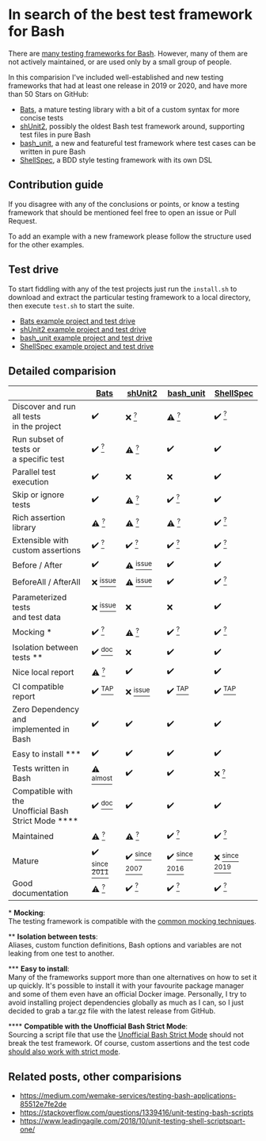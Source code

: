 # In search of the best test framework for Bash

There are [many testing frameworks for Bash](https://stackoverflow.com/questions/1339416/unit-testing-bash-scripts).
However, many of them are not actively maintained, or are used only by a small group of people.

In this comparision I've included well-established and new testing frameworks that had at least one release in
2019 or 2020, and have more than 50 Stars on GitHub:

- [Bats](https://github.com/bats-core/bats-core), a mature testing library with a bit of a custom syntax for more concise tests
- [shUnit2](https://github.com/kward/shunit2), possibly the oldest Bash test framework around, supporting test files in pure Bash
- [bash_unit](https://github.com/pgrange/bash_unit), a new and featureful test framework where test cases can be written in pure Bash
- [ShellSpec](https://github.com/shellspec/shellspec), a BDD style testing framework with its own DSL


## Contribution guide

If you disagree with any of the conclusions or points, or know a testing framework that should be mentioned feel free to
open an issue or Pull Request.

To add an example with a new framework please follow the structure used for the other examples.


## Test drive

To start fiddling with any of the test projects just run the `install.sh` to download and extract the particular
testing framework to a local directory, then execute `test.sh` to start the suite.

- [Bats example project and test drive](example-bats)  
- [shUnit2 example project and test drive](example-shunit2)
- [bash_unit example project and test drive](example-bash_unit)
- [ShellSpec example project and test drive](example-shellspec)


## Detailed comparision

|                                                             | [Bats](https://github.com/bats-core/bats-core)                                          | [shUnit2](https://github.com/kward/shunit2)                                                                                  | [bash_unit](https://github.com/pgrange/bash_unit)                        | [ShellSpec](https://github.com/shellspec/shellspec)                        |
|-------------------------------------------------------------|-----------------------------------------------------------------------------------------|------------------------------------------------------------------------------------------------------------------------------|--------------------------------------------------------------------------|----------------------------------------------------------------------------|
| Discover and run all tests<br/>in the project               | ✔️                                                                                       | ❌ [<sup>?</sup>](example-shunit2#test-discovery)                                                                             | ⚠ [<sup>?</sup>](example-bash_unit#test-discovery)                       | ✔️ [<sup>?</sup>](example-shellspec#test-discovery)                         |
| Run subset of tests or<br/>a specific test                  | ✔️ [<sup>?</sup>](example-bats#test-discovery)                                           | ⚠ [<sup>?</sup>](example-shunit2#test-discovery)                                                                             | ✔️                                                                        | ✔️                                                                          |
| Parallel test execution                                     | ✔️                                                                                       | ❌                                                                                                                            | ❌                                                                        | ✔️                                                                          |
| Skip or ignore tests                                        | ✔️                                                                                       | ⚠ [<sup>?</sup>](example-shunit2#skip-tests)                                                                                 | ✔️ [<sup>?</sup>](example-bash_unit#skip-tests)                           | ✔️                                                                          |
| Rich assertion library                                      | ⚠ [<sup>?</sup>](example-bats#assertions)                                               | ⚠ [<sup>?</sup>](example-shunit2#assertions)                                                                                 | ⚠ [<sup>?</sup>](example-bash_unit#assertions)                           | ✔️ [<sup>?</sup>](example-shellspec#assertions)                             |
| Extensible with custom assertions                           | ✔️ [<sup>?</sup>](example-bats#custom-assertions)                                        | ✔️ [<sup>?</sup>](example-shunit2#custom-assertions)                                                                          | ✔️ [<sup>?</sup>](example-bash_unit#custom-assertions)                    | ✔️ [<sup>?</sup>](example-shellspec#custom-assertions)                      |
| Before / After                                              | ✔️                                                                                       | ⚠ [<sup>issue</sup>](https://github.com/kward/shunit2/issues/112)                                                            | ✔️                                                                        | ✔️                                                                          |
| BeforeAll / AfterAll                                        | ❌ [<sup>issue</sup>](example-bats#test-discovery)                                       | ⚠ [<sup>issue</sup>](https://github.com/kward/shunit2/issues/112)                                                            | ✔️                                                                        | ✔️ [<sup>?</sup>](example-shellspec#test-format)                            |
| Parameterized tests<br/>and test data                       | ❌ [<sup>issue</sup>](https://github.com/sstephenson/bats/issues/136)                    | ❌                                                                                                                            | ❌                                                                        | ✔️                                                                          |
| Mocking \*                                                  | ✔️ [<sup>?</sup>](example-bats#mocking)                                                  | ⚠ [<sup>?</sup>](example-shunit2#mocking)                                                                                    | ✔️ [<sup>?</sup>](example-bash_unit#mocking)                              | ✔️ [<sup>?</sup>](example-shellspec#mocking)                                |
| Isolation between tests \*\*                                | ✔️ [<sup>doc</sup>](https://github.com/bats-core/bats-core/wiki/Bats-Evaluation-Process) | ❌                                                                                                                            | ✔️                                                                       | ✔️                                                                          |
| Nice local report                                           | ⚠ [<sup>?</sup>](example-bats#report)                                                   | ✔️                                                                                                                            | ✔️                                                                        | ✔️                                                                          |
| CI compatible report                                        | ✔️ [<sup>TAP</sup>](http://testanything.org/)                                            | ❌ [<sup>issue</sup>](https://github.com/kward/shunit2/issues/31)                                                             | ✔️ [<sup>TAP</sup>](http://testanything.org/)                             | ✔️ [<sup>TAP</sup>](http://testanything.org/)                               |
| Zero Dependency and<br/>implemented in Bash                 | ✔️                                                                                       | ✔️                                                                                                                            | ✔️                                                                        | ✔️                                                                          |
| Easy to install \*\*\*                                      | ✔️                                                                                       | ✔️                                                                                                                            | ✔️                                                                        | ✔️                                                                          |
| Tests written in Bash                                       | ⚠ [<sup>almost</sup>](example-bats#test-format)                                         | ✔️                                                                                                                            | ✔️                                                                        | ❌ [<sup>?</sup>](example-shellspec#test-format)                            |
| Compatible with the <br/>Unofficial Bash Strict Mode \*\*\*\* | ✔️ [<sup>doc</sup>](https://github.com/bats-core/bats-core/pull/26)                      | ✔️                                                                                                                            | ✔️                                                                        | ✔️                                                                          |
| Maintained                                                  | ⚠ [<sup>?</sup>](example-bats#activity)                                                 | ⚠ [<sup>?</sup>](example-shunit2#activity)                                                                                   | ✔️ [<sup>?</sup>](example-bash_unit#activity)                             | ✔️ [<sup>?</sup>](example-shellspec#activity)                               |
| Mature                                                      | ✔️ [<sup>since 2011</sup>](https://github.com/bats-core/bats-core/releases)              | ✔️ [<sup>since 2007</sup>](https://github.com/kward/shunit2/commits/master?after=0f0a77b6b257f24d2b3ef1b28096fdd154a19f22+10) | ✔️ [<sup>since 2016</sup>](https://github.com/pgrange/bash_unit/releases) | ❌ [<sup>since 2019</sup>](https://github.com/shellspec/shellspec/releases) |
| Good documentation                                          | ⚠ [<sup>?</sup>](example-bats#documentation)                                            | ✔️ [<sup>?</sup>](example-shunit2#documentation)                                                                              | ✔️ [<sup>?</sup>](example-bash_unit#documentation)                        | ✔️ [<sup>?</sup>](example-shellspec#documentation)                          |

\* **Mocking**:<br/>
The testing framework is compatible with the [common mocking techniques](https://github.com/dodie/testing-in-bash/tree/master/mocking).

\*\* **Isolation between tests**:<br/>
Aliases, custom function definitions, Bash options and variables are not leaking from one test
to another.

\*\*\* **Easy to install**:<br/>
Many of the frameworks support more than one alternatives on how to set it up quickly. It's possible
to install it with your favourite package manager and some of them even have an official Docker image.
Personally, I try to avoid installing project dependencies globally as much as I can,
so I just decided to grab a tar.gz file with the latest release from GitHub.

\*\*\*\* **Compatible with the Unofficial Bash Strict Mode**:<br/>
Sourcing a script file that use the [Unofficial Bash Strict Mode](http://redsymbol.net/articles/unofficial-bash-strict-mode/) should
not break the test framework. Of course, custom assertions and the test code
[should also work with strict mode](https://github.com/dodie/testing-in-bash/tree/master/strictmode).


## Related posts, other comparisions

- https://medium.com/wemake-services/testing-bash-applications-85512e7fe2de
- https://stackoverflow.com/questions/1339416/unit-testing-bash-scripts
- https://www.leadingagile.com/2018/10/unit-testing-shell-scriptspart-one/
